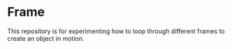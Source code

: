 # Frame

This repository is for experimenting how to loop through different frames to create an object in motion.

